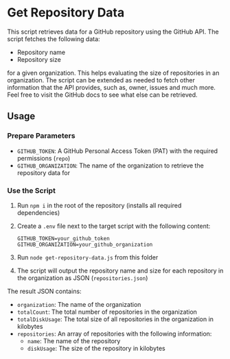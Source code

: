 # Get Repository Data

This script retrieves data for a GitHub repository using the GitHub API. The script fetches the following data:

- Repository name
- Repository size

for a given organization. This helps evaluating the size of repositories in an organization. The script can be extended as needed to fetch other information that the API provides, such as, owner, issues and much more. Feel free to visit the GitHub docs to see what else can be retrieved.

## Usage

### Prepare Parameters

- `GITHUB_TOKEN`: A GitHub Personal Access Token (PAT) with the required permissions (`repo`)
- `GITHUB_ORGANIZATION`: The name of the organization to retrieve the repository data for

### Use the Script

1. Run `npm i` in the root of the repository (installs all required dependencies)
2. Create a `.env` file next to the target script with the following content:

    ```env
    GITHUB_TOKEN=your_github_token
    GITHUB_ORGANIZATION=your_github_organization
    ```
3. Run `node get-repository-data.js` from this folder
4. The script will output the repository name and size for each repository in the organization as JSON (`repositories.json`)

The result JSON contains:

- `organization`: The name of the organization
- `totalCount`: The total number of repositories in the organization
- `totalDiskUsage`: The total size of all repositories in the organization in kilobytes
- `repositories`: An array of repositories with the following information:
  - `name`: The name of the repository
  - `diskUsage`: The size of the repository in kilobytes

